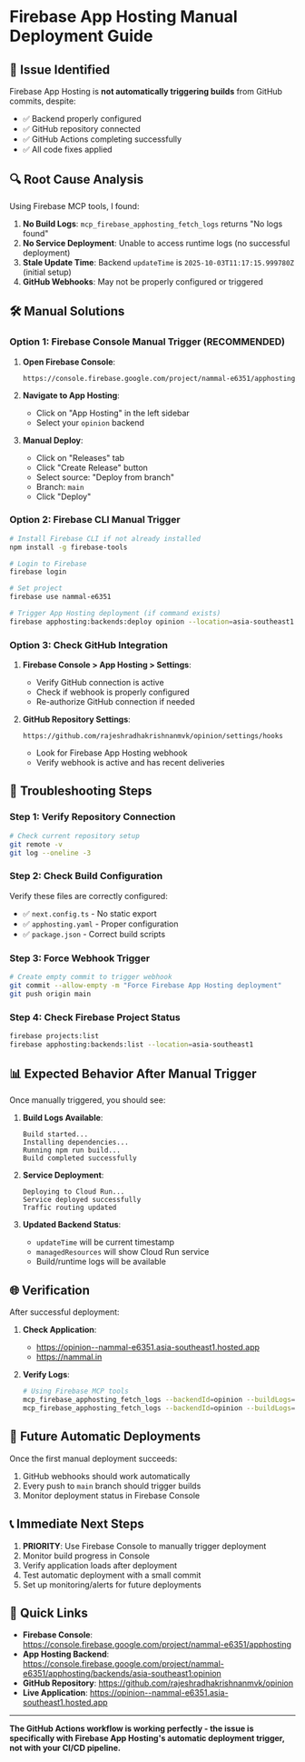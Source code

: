 # Firebase App Hosting Manual Deployment Guide

## 🚨 Issue Identified

Firebase App Hosting is **not automatically triggering builds** from GitHub commits, despite:
- ✅ Backend properly configured
- ✅ GitHub repository connected
- ✅ GitHub Actions completing successfully
- ✅ All code fixes applied

## 🔍 Root Cause Analysis

Using Firebase MCP tools, I found:

1. **No Build Logs**: `mcp_firebase_apphosting_fetch_logs` returns "No logs found"
2. **No Service Deployment**: Unable to access runtime logs (no successful deployment)
3. **Stale Update Time**: Backend `updateTime` is `2025-10-03T11:17:15.999780Z` (initial setup)
4. **GitHub Webhooks**: May not be properly configured or triggered

## 🛠️ Manual Solutions

### Option 1: Firebase Console Manual Trigger (RECOMMENDED)

1. **Open Firebase Console**:
   ```
   https://console.firebase.google.com/project/nammal-e6351/apphosting
   ```

2. **Navigate to App Hosting**:
   - Click on "App Hosting" in the left sidebar
   - Select your `opinion` backend

3. **Manual Deploy**:
   - Click on "Releases" tab
   - Click "Create Release" button
   - Select source: "Deploy from branch"
   - Branch: `main` 
   - Click "Deploy"

### Option 2: Firebase CLI Manual Trigger

```bash
# Install Firebase CLI if not already installed
npm install -g firebase-tools

# Login to Firebase
firebase login

# Set project
firebase use nammal-e6351

# Trigger App Hosting deployment (if command exists)
firebase apphosting:backends:deploy opinion --location=asia-southeast1
```

### Option 3: Check GitHub Integration

1. **Firebase Console > App Hosting > Settings**:
   - Verify GitHub connection is active
   - Check if webhook is properly configured
   - Re-authorize GitHub connection if needed

2. **GitHub Repository Settings**:
   ```
   https://github.com/rajeshradhakrishnanmvk/opinion/settings/hooks
   ```
   - Look for Firebase App Hosting webhook
   - Verify webhook is active and has recent deliveries

## 🔧 Troubleshooting Steps

### Step 1: Verify Repository Connection
```bash
# Check current repository setup
git remote -v
git log --oneline -3
```

### Step 2: Check Build Configuration
Verify these files are correctly configured:
- ✅ `next.config.ts` - No static export
- ✅ `apphosting.yaml` - Proper configuration
- ✅ `package.json` - Correct build scripts

### Step 3: Force Webhook Trigger
```bash
# Create empty commit to trigger webhook
git commit --allow-empty -m "Force Firebase App Hosting deployment"
git push origin main
```

### Step 4: Check Firebase Project Status
```bash
firebase projects:list
firebase apphosting:backends:list --location=asia-southeast1
```

## 📊 Expected Behavior After Manual Trigger

Once manually triggered, you should see:

1. **Build Logs Available**:
   ```
   Build started...
   Installing dependencies...
   Running npm run build...
   Build completed successfully
   ```

2. **Service Deployment**:
   ```
   Deploying to Cloud Run...
   Service deployed successfully
   Traffic routing updated
   ```

3. **Updated Backend Status**:
   - `updateTime` will be current timestamp
   - `managedResources` will show Cloud Run service
   - Build/runtime logs will be available

## 🌐 Verification

After successful deployment:

1. **Check Application**:
   - https://opinion--nammal-e6351.asia-southeast1.hosted.app
   - https://nammal.in

2. **Verify Logs**:
   ```bash
   # Using Firebase MCP tools
   mcp_firebase_apphosting_fetch_logs --backendId=opinion --buildLogs=true
   mcp_firebase_apphosting_fetch_logs --backendId=opinion --buildLogs=false
   ```

## 🔄 Future Automatic Deployments

Once the first manual deployment succeeds:
1. GitHub webhooks should work automatically
2. Every push to `main` branch should trigger builds
3. Monitor deployment status in Firebase Console

## 📞 Immediate Next Steps

1. **PRIORITY**: Use Firebase Console to manually trigger deployment
2. Monitor build progress in Console
3. Verify application loads after deployment
4. Test automatic deployment with a small commit
5. Set up monitoring/alerts for future deployments

## 🔗 Quick Links

- **Firebase Console**: https://console.firebase.google.com/project/nammal-e6351/apphosting
- **App Hosting Backend**: https://console.firebase.google.com/project/nammal-e6351/apphosting/backends/asia-southeast1:opinion
- **GitHub Repository**: https://github.com/rajeshradhakrishnanmvk/opinion
- **Live Application**: https://opinion--nammal-e6351.asia-southeast1.hosted.app

---

**The GitHub Actions workflow is working perfectly - the issue is specifically with Firebase App Hosting's automatic deployment trigger, not with your CI/CD pipeline.**